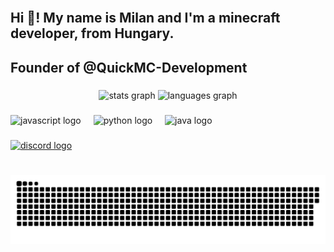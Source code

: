 <br clear="both">

<h2 align="left">Hi 👋! My name is Milan and I'm a minecraft developer, from Hungary.</h2>

<h2 align="left">Founder of @QuickMC-Development</h2>

###

<div align="center">
  <img src="https://github-readme-stats.vercel.app/api?username=hardc0refactions&hide_title=false&hide_rank=false&show_icons=true&include_all_commits=true&count_private=true&disable_animations=false&theme=dracula&locale=en&hide_border=false" height="150" alt="stats graph"  />
  <img src="https://github-readme-stats.vercel.app/api/top-langs?username=hardc0refactions&locale=en&hide_title=false&layout=compact&card_width=320&langs_count=5&theme=dracula&hide_border=false" height="150" alt="languages graph"  />
</div>

###

<div align="left">
  <img src="https://cdn.jsdelivr.net/gh/devicons/devicon/icons/javascript/javascript-original.svg" height="30" alt="javascript logo"  />
  <img width="12" />
  <img src="https://cdn.jsdelivr.net/gh/devicons/devicon/icons/python/python-original.svg" height="30" alt="python logo"  />
  <img width="12" />
  <img src="https://cdn.jsdelivr.net/gh/devicons/devicon/icons/java/java-original.svg" height="30" alt="java logo"  />
</div>

###

<div align="left">
  <a href="https://discord.com/users/1070741107916406915" target="_blank">
    <img src="https://img.shields.io/static/v1?message=Discord&logo=discord&label=&color=7289DA&logoColor=white&labelColor=&style=for-the-badge" height="35" alt="discord logo"  />
  </a>
</div>

###

###

<br clear="both">

<picture>
  <source media="(prefers-color-scheme: dark)" srcset="https://raw.githubusercontent.com/hardc0refactions/hardc0refactions/output/github-snake-dark.svg" />
  <source media="(prefers-color-scheme: light)" srcset="https://raw.githubusercontent.com/hardc0refactions/hardc0refactions/output/github-snake.svg" />
  <img alt="github-snake" src="https://raw.githubusercontent.com/hardc0refactions/hardc0refactions/output/github-snake.svg" />
</picture>

###

</div>

###
